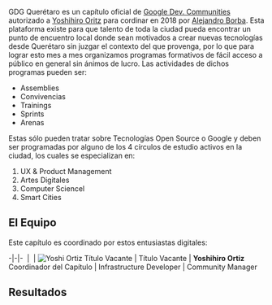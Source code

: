 GDG Querétaro es un capítulo oficial de [Google Dev. Communities](https://developers.google.com/community) autorizado a [Yoshihiro Oritz]() para cordinar en 2018 por [Alejandro Borba](https://www.linkedin.com/in/ale-borba/). Esta plataforma existe para que talento de toda la ciudad pueda encontrar un punto de encuentro local donde sean motivados a crear nuevas tecnologías desde Querétaro sin juzgar el contexto del que provenga, por lo que para lograr esto mes a mes organizamos programas formativos de fácil acceso a público en general sin ánimos de lucro.
Las actividades de dichos programas pueden ser:

* Assemblies
* Convivencias
* Trainings
* Sprints
* Arenas

Estas sólo pueden tratar sobre Tecnologías Open Source o Google y deben ser programadas por alguno de los 4 círculos de estudio activos en la ciudad, los cuales se especializan en:

1. UX & Product Management
1. Artes Digitales
1. Computer Sciencel
  1. Smart Cities

## El Equipo
Este capítulo es coordinado por estos entusiastas digitales:

-|-|-
![]() | ![]() | ![Yoshi Ortiz]()
Título Vacante | Título Vacante | **Yoshihiro Ortiz**
Coordinador del Capítulo | Infrastructure Developer | Community Manager


## Resultados
